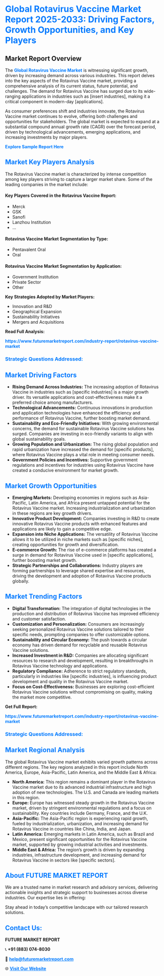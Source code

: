 <h1 style="color: #007BFF;">Global Rotavirus Vaccine Market Report 2025-2033: Driving Factors, Growth Opportunities, and Key Players</h1>

<section id="overview">
<h2>Market Report Overview</h2>
<p>The <a href="https://www.futuremarketreport.com/industry-report/rotavirus-vaccine-market" style="color: #007BFF; text-decoration: none;"><strong>Global Rotavirus Vaccine Market</strong></a> is witnessing significant growth, driven by increasing demand across various industries. This report delves into the key aspects of the Rotavirus Vaccine market, providing a comprehensive analysis of its current status, future potential, and challenges. The demand for Rotavirus Vaccine has surged due to its wide-ranging applications in industries such as [insert industries], making it a critical component in modern-day [applications].</p>
<p>As consumer preferences shift and industries innovate, the Rotavirus Vaccine market continues to evolve, offering both challenges and opportunities for stakeholders. The global market is expected to expand at a substantial compound annual growth rate (CAGR) over the forecast period, driven by technological advancements, emerging applications, and increasing investments by major players.</p>
</section>

<section id="overview">
<p><a href="https://www.futuremarketreport.com/request-sample/reportId=105733" style="color: #007BFF; text-decoration: none;"><strong>Explore Sample Report Here</strong></a></p>
</section>

<section id="key-players">
<h2 style="color: #007BFF;">Market Key Players Analysis</h2>
<p>The Rotavirus Vaccine market is characterized by intense competition among key players striving to capture a larger market share. Some of the leading companies in the market include:</p>
<h4>Key Players Covered in the Rotavirus Vaccine Report:</h4>
<ul><li>Merck</li><li>GSK</li><li>Sanofi</li><li>Lanzhou Institution</li><li>...</li></ul>
<h4>Rotavirus Vaccine Market Segmentation by Type:</h4>
<ul><li>Pentavalent Oral</li><li>Oral</li></ul>

<h4>Rotavirus Vaccine Market Segmentation by Application:</h4>
<ul><li>Government Institution</li><li>Private Sector</li><li>Other</li></ul>
<p><strong>Key Strategies Adopted by Market Players:</strong></p>
<ul>
<li>Innovation and R&D</li>
<li>Geographical Expansion</li>
<li>Sustainability Initiatives</li>
<li>Mergers and Acquisitions</li>
</ul>
</section>

<section>
<p><strong>Read Full Analysis: </strong></p><a href="https://www.futuremarketreport.com/industry-report/rotavirus-vaccine-market" style="color: #007BFF; text-decoration: none;"><strong>https://www.futuremarketreport.com/industry-report/rotavirus-vaccine-market</strong></a>
<h3 style="color: #007BFF;">Strategic Questions Addressed:</h3>
</section>

<section id="driving-factors">
<h2 style="color: #007BFF;">Market Driving Factors</h2>
<ul>
<li><strong>Rising Demand Across Industries:</strong> The increasing adoption of Rotavirus Vaccine in industries such as [specific industries] is a major growth driver. Its versatile applications and cost-effectiveness make it a preferred choice among manufacturers.</li>
<li><strong>Technological Advancements:</strong> Continuous innovations in production and application technologies have enhanced the efficiency and performance of Rotavirus Vaccine, further boosting market demand.</li>
<li><strong>Sustainability and Eco-Friendly Initiatives:</strong> With growing environmental concerns, the demand for sustainable Rotavirus Vaccine solutions has surged. Companies are investing in eco-friendly variants to align with global sustainability goals.</li>
<li><strong>Growing Population and Urbanization:</strong> The rising global population and rapid urbanization have increased the demand for [specific products], where Rotavirus Vaccine plays a vital role in meeting consumer needs.</li>
<li><strong>Government Policies and Incentives:</strong> Supportive government regulations and incentives for industries using Rotavirus Vaccine have created a conducive environment for market growth.</li>
</ul>
</section>

<section id="growth-opportunities">
<h2 style="color: #007BFF;">Market Growth Opportunities</h2>
<ul>
<li><strong>Emerging Markets:</strong> Developing economies in regions such as Asia-Pacific, Latin America, and Africa present untapped potential for the Rotavirus Vaccine market. Increasing industrialization and urbanization in these regions are key growth drivers.</li>
<li><strong>Innovative Product Development:</strong> Companies investing in R&D to create innovative Rotavirus Vaccine products with enhanced features and applications are likely to gain a competitive edge.</li>
<li><strong>Expansion into Niche Applications:</strong> The versatility of Rotavirus Vaccine allows it to be utilized in niche markets such as [specific niches], creating opportunities for growth and diversification.</li>
<li><strong>E-commerce Growth:</strong> The rise of e-commerce platforms has created a surge in demand for Rotavirus Vaccine used in [specific applications], further boosting market growth.</li>
<li><strong>Strategic Partnerships and Collaborations:</strong> Industry players are forming partnerships to leverage shared expertise and resources, driving the development and adoption of Rotavirus Vaccine products globally.</li>
</ul>
</section>

<section id="trending-factors">
<h2 style="color: #007BFF;">Market Trending Factors</h2>
<ul>
<li><strong>Digital Transformation:</strong> The integration of digital technologies in the production and distribution of Rotavirus Vaccine has improved efficiency and customer satisfaction.</li>
<li><strong>Customization and Personalization:</strong> Consumers are increasingly seeking personalized Rotavirus Vaccine solutions tailored to their specific needs, prompting companies to offer customizable options.</li>
<li><strong>Sustainability and Circular Economy:</strong> The push towards a circular economy has driven demand for recyclable and reusable Rotavirus Vaccine solutions.</li>
<li><strong>Increased Investment in R&D:</strong> Companies are allocating significant resources to research and development, resulting in breakthroughs in Rotavirus Vaccine technology and applications.</li>
<li><strong>Regulatory Compliance:</strong> Adherence to strict regulatory standards, particularly in industries like [specific industries], is influencing product development and quality in the Rotavirus Vaccine market.</li>
<li><strong>Focus on Cost-Effectiveness:</strong> Businesses are exploring cost-efficient Rotavirus Vaccine solutions without compromising on quality, making the market more competitive.</li>
</ul>
</section>

<section>
<p><strong>Get Full Report: </strong></p><a href="https://www.futuremarketreport.com/industry-report/rotavirus-vaccine-market" style="color: #007BFF; text-decoration: none;"><strong>https://www.futuremarketreport.com/industry-report/rotavirus-vaccine-market</strong></a>
<h3 style="color: #007BFF;">Strategic Questions Addressed:</h3>
</section>


<section id="regional-analysis">
<h2 style="color: #007BFF;">Market Regional Analysis</h2>
<p>The global Rotavirus Vaccine market exhibits varied growth patterns across different regions. The key regions analyzed in this report include North America, Europe, Asia-Pacific, Latin America, and the Middle East & Africa:</p>
<ul>
<li><strong>North America:</strong> This region remains a dominant player in the Rotavirus Vaccine market due to its advanced industrial infrastructure and high adoption of new technologies. The U.S. and Canada are leading markets in this region.</li>
<li><strong>Europe:</strong> Europe has witnessed steady growth in the Rotavirus Vaccine market, driven by stringent environmental regulations and a focus on sustainability. Key countries include Germany, France, and the U.K.</li>
<li><strong>Asia-Pacific:</strong> The Asia-Pacific region is experiencing rapid growth, fueled by industrialization, urbanization, and increasing demand for Rotavirus Vaccine in countries like China, India, and Japan.</li>
<li><strong>Latin America:</strong> Emerging markets in Latin America, such as Brazil and Mexico, present significant opportunities for the Rotavirus Vaccine market, supported by growing industrial activities and investments.</li>
<li><strong>Middle East & Africa:</strong> The region’s growth is driven by expanding industries, infrastructure development, and increasing demand for Rotavirus Vaccine in sectors like [specific sectors].</li>
</ul>
</section>

<footer>
<h2 style="color: #007BFF;">About FUTURE MARKET REPORT</h2>
<p>We are a trusted name in market research and advisory services, delivering actionable insights and strategic support to businesses across diverse industries. Our expertise lies in offering:</p>

<p>Stay ahead in today’s competitive landscape with our tailored research solutions.</p>

<h2 style="color: #007BFF;">Contact Us:</h2>
<p><strong>FUTURE MARKET REPORT</strong></p>
<p>📞 <strong>+91 (883) 074-8030</strong></p>
<p>📧 <strong><a href="mailto:help@futuremarketreport.com" style="color: #007BFF;">help@futuremarketreport.com</a></strong></p>
<p>🌐 <strong><a href="https://www.futuremarketreport.com/" style="color: #007BFF;">Visit Our Website</a></strong></p>
</footer>